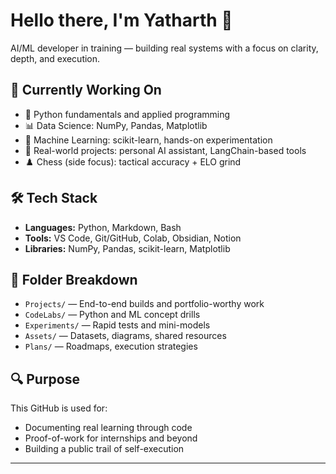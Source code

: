 # Hello there, I'm Yatharth 👋

AI/ML developer in training — building real systems with a focus on clarity, depth, and execution.

## 🚧 Currently Working On

- 🐍 Python fundamentals and applied programming
- 📊 Data Science: NumPy, Pandas, Matplotlib
- 🤖 Machine Learning: scikit-learn, hands-on experimentation
- 🧠 Real-world projects: personal AI assistant, LangChain-based tools
- ♟️ Chess (side focus): tactical accuracy + ELO grind

## 🛠️ Tech Stack

- **Languages:** Python, Markdown, Bash
- **Tools:** VS Code, Git/GitHub, Colab, Obsidian, Notion
- **Libraries:** NumPy, Pandas, scikit-learn, Matplotlib

## 📁 Folder Breakdown

- `Projects/` — End-to-end builds and portfolio-worthy work  
- `CodeLabs/` — Python and ML concept drills  
- `Experiments/` — Rapid tests and mini-models  
- `Assets/` — Datasets, diagrams, shared resources  
- `Plans/` — Roadmaps, execution strategies  

## 🔍 Purpose

This GitHub is used for:
- Documenting real learning through code
- Proof-of-work for internships and beyond
- Building a public trail of self-execution

---

